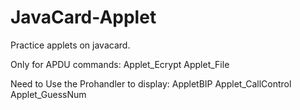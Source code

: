 # JavaCard-Applet
Practice applets on javacard.

Only for APDU commands:
Applet_Ecrypt
Applet_File

Need to Use the Prohandler to display:
AppletBIP
Applet_CallControl
Applet_GuessNum
